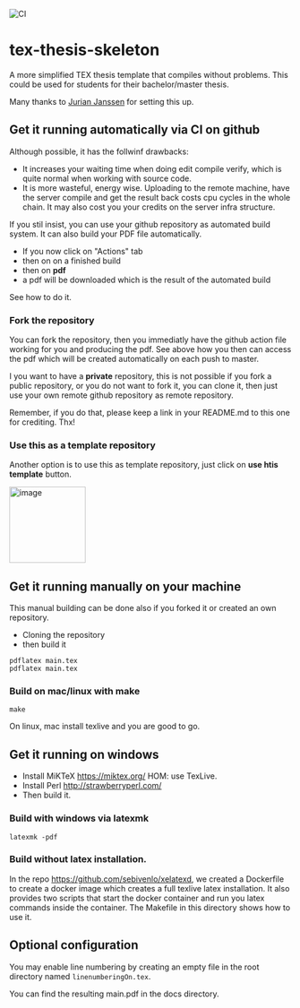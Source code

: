 ![CI](https://github.com/sebivenlo/tex-thesis-skeleton/workflows/CI/badge.svg)

# tex-thesis-skeleton
A more simplified TEX thesis template that compiles without problems. This could be used for students for their bachelor/master thesis.

Many thanks to [Jurian Janssen](https://github.com/Woeler) for setting this up.

## Get it running automatically via CI on github

Although possible, it has the follwinf drawbacks:

* It increases your waiting time when doing edit compile verify, which is quite normal when working with source code.
* It is more wasteful, energy wise. Uploading to the remote machine, have the server compile and get the result back costs cpu cycles in the whole chain. It may also cost you
your credits on the server infra structure.


If you stil insist, you can use your github repository as automated build system. It can also build your PDF file automatically.

- If you now click on "Actions" tab
- then on on a finished build
- then on **pdf**
- a pdf will be downloaded which is the result of the automated build

See how to do it.

### Fork the repository

You can fork the repository, then you immediatly have the github action file working for you and producing the pdf. See above how you then can access the pdf which will be created automatically on each push to master.

I you want to have a **private** repository, this is not possible if you fork a public repository, or you do not want to fork it, you can clone it, then just use your own remote github repository as remote repository.

Remember, if you do that, please keep a link in your README.md to this one for crediting. Thx!

### Use this as a template repository

Another option is to use this as template repository, just click on **use htis template** button.

<img width="136" alt="image" src="https://user-images.githubusercontent.com/764295/78676875-54943900-78e7-11ea-9e5d-a23cab84ef24.png">


## Get it running manually on your machine

This manual building can be done also if you forked it or created an own repository.

- Cloning the repository
- then build it

```
pdflatex main.tex
pdflatex main.tex
```

### Build on mac/linux with make
```
make
```
On linux, mac install texlive and you are good to go.

## Get it running on windows
- Install MiKTeX    https://miktex.org/ HOM: use TexLive.
- Install Perl      http://strawberryperl.com/
- Then build it.

### Build with windows via latexmk
```
latexmk -pdf
```

### Build without latex installation.

In the repo https://github.com/sebivenlo/xelatexd, we created a Dockerfile to create a docker image which
creates a full texlive latex installation. It also provides two scripts that start the docker container and run
you latex commands inside the container. The Makefile in this directory shows how to use it.


## Optional configuration
You may enable line numbering by creating an empty file in the root directory named `linenumberingOn.tex`.

You can find the resulting main.pdf in the docs directory.
